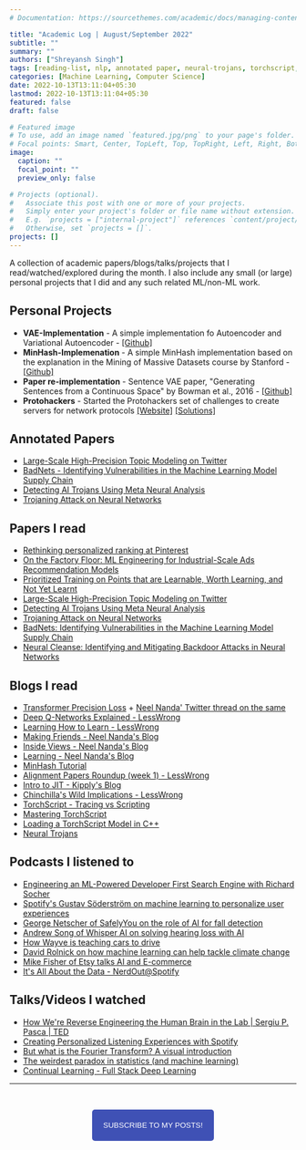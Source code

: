 ```yaml
---
# Documentation: https://sourcethemes.com/academic/docs/managing-content/

title: "Academic Log | August/September 2022"
subtitle: ""
summary: ""
authors: ["Shreyansh Singh"]
tags: [reading-list, nlp, annotated paper, neural-trojans, torchscript, deep learning]
categories: [Machine Learning, Computer Science]
date: 2022-10-13T13:11:04+05:30
lastmod: 2022-10-13T13:11:04+05:30
featured: false
draft: false

# Featured image
# To use, add an image named `featured.jpg/png` to your page's folder.
# Focal points: Smart, Center, TopLeft, Top, TopRight, Left, Right, BottomLeft, Bottom, BottomRight.
image:
  caption: ""
  focal_point: ""
  preview_only: false

# Projects (optional).
#   Associate this post with one or more of your projects.
#   Simply enter your project's folder or file name without extension.
#   E.g. `projects = ["internal-project"]` references `content/project/deep-learning/index.md`.
#   Otherwise, set `projects = []`.
projects: []
---
```


A collection of academic papers/blogs/talks/projects that I read/watched/explored during the month. I also include any small (or large) personal projects that I did and any such related ML/non-ML work.

## Personal Projects
- **VAE-Implementation** - A simple implementation fo Autoencoder and Variational Autoencoder - [[Github]](https://github.com/shreyansh26/VAE-Implementation)
- **MinHash-Implemenation** - A simple MinHash implementation based on the explanation in the Mining of Massive Datasets course by Stanford - [[Github]](https://github.com/shreyansh26/MinHash-Implemenation)
- **Paper re-implementation** - Sentence VAE paper, "Generating Sentences from a Continuous Space" by Bowman et al., 2016 - [[Github]](https://github.com/shreyansh26/Sentence-VAE)
- **Protohackers** - Started the Protohackers set of challenges to create servers for network protocols [[Website]](https://protohackers.com) [[Solutions]](https://github.com/shreyansh26/Protohackers-Solutions)

## Annotated Papers
- [Large-Scale High-Precision Topic Modeling on Twitter](https://github.com/shreyansh26/Annotated-ML-Papers/blob/main/General-DL/Large-Scale%20High-Precision%20Topic%20Modeling%20on%20Twitter.pdf)
- [BadNets - Identifying Vulnerabilities in the Machine Learning Model Supply Chain](https://github.com/shreyansh26/Annotated-ML-Papers/blob/main/Trustworthy%20ML/Neural%20Trojans/BadNets%20-%20Identifying%20Vulnerabilities%20in%20the%20Machine%20Learning%20Model%20Supply%20Chain.pdf)
- [Detecting AI Trojans Using Meta Neural Analysis](https://github.com/shreyansh26/Annotated-ML-Papers/blob/main/Trustworthy%20ML/Neural%20Trojans/Detecting%20AI%20Trojans%20Using%20Meta%20Neural%20Analysis.pdf)
- [Trojaning Attack on Neural Networks](https://github.com/shreyansh26/Annotated-ML-Papers/blob/main/Trustworthy%20ML/Neural%20Trojans/Trojaning%20Attack%20on%20Neural%20Networks.pdf)

## Papers I read

- [Rethinking personalized ranking at Pinterest](https://dl.acm.org/doi/pdf/10.1145/3523227.3547394)
- [On the Factory Floor: ML Engineering for Industrial-Scale Ads Recommendation Models](https://arxiv.org/abs/2209.05310)
- [Prioritized Training on Points that are Learnable, Worth Learning, and Not Yet Learnt](https://arxiv.org/abs/2206.07137)
- [Large-Scale High-Precision Topic Modeling on Twitter](http://cobweb.cs.uga.edu/~squinn/mmd_s15/papers/p1907-yang.pdf)
- [Detecting AI Trojans Using Meta Neural Analysis](https://arxiv.org/abs/1910.03137)
- [Trojaning Attack on Neural Networks](https://docs.lib.purdue.edu/cgi/viewcontent.cgi?article=2782&context=cstech)
- [BadNets: Identifying Vulnerabilities in the Machine Learning Model Supply Chain](https://arxiv.org/abs/1708.06733)
- [Neural Cleanse: Identifying and Mitigating Backdoor Attacks in Neural Networks](https://people.cs.uchicago.edu/~ravenben/publications/pdf/backdoor-sp19.pdf)

## Blogs I read

- [Transformer Precision Loss](https://aslvrstn.com/posts/transformer_precision_loss/) + [Neel Nanda' Twitter thread on the same](https://twitter.com/NeelNanda5/status/1570217238799720454)
- [Deep Q-Networks Explained - LessWrong](https://www.lesswrong.com/posts/kyvCNgx9oAwJCuevo/deep-q-networks-explained)
- [Learning How to Learn - LessWrong](https://www.lesswrong.com/posts/qLqyPMfc8epav72JF/learning-how-to-learn)
- [Making Friends - Neel Nanda's Blog](https://www.neelnanda.io/blog/43-making-friends)
- [Inside Views - Neel Nanda's Blog](https://www.neelnanda.io/blog/47-inside-views)
- [Learning - Neel Nanda's Blog](https://www.neelnanda.io/blog/34-learning)
- [MinHash Tutorial](https://mccormickml.com/2015/06/12/minhash-tutorial-with-python-code/)
- [Alignment Papers Roundup (week 1) - LessWrong](https://www.lesswrong.com/posts/7cHgjJR2H5e4w4rxT/alignment-papers-roundup-week-1)
- [Intro to JIT - Kipply's Blog](https://kipp.ly/blog/jits-intro/)
- [Chinchilla's Wild Implications - LessWrong](https://www.lesswrong.com/posts/6Fpvch8RR29qLEWNH/chinchilla-s-wild-implications)
- [TorchScript - Tracing vs Scripting](https://ppwwyyxx.com/blog/2022/TorchScript-Tracing-vs-Scripting/)
- [Mastering TorchScript](https://paulbridger.com/posts/mastering-torchscript/)
- [Loading a TorchScript Model in C++](https://pytorch.org/tutorials/advanced/cpp_export.html)
- [Neural Trojans](https://shough.me/neural-trojans/)


## Podcasts I listened to
- [Engineering an ML-Powered Developer First Search Engine with Richard Socher](https://open.spotify.com/episode/3fpxxuxexS4redIfAbwHEE?si=548c6f88b1374f9a)
- [Spotify's Gustav Söderström on machine learning to personalize user experiences](https://open.spotify.com/episode/7C4Zoy90rGq8VvRVglk9Dj?si=57c21856617544cb)
- [George Netscher of SafelyYou on the role of AI for fall detection](https://open.spotify.com/episode/0pphUkLfK6A5ZynmsaznRm?si=78b7c40abdfb4b5e)
- [Andrew Song of Whisper AI on solving hearing loss with AI](https://open.spotify.com/episode/5X67hz2ssR2FcZ6jxh7jMP?si=af12a52c7c7d4e7a)
- [How Wayve is teaching cars to drive](https://open.spotify.com/episode/3gFoeQ7hXLQ3xOmFDLKsPo?si=e2a49a7956ec4d17)
- [David Rolnick on how machine learning can help tackle climate change](https://open.spotify.com/episode/1m7V84DdplFczUD7mLgRdW?si=c7e52c1d3dbf4266)
- [Mike Fisher of Etsy talks AI and E-commerce](https://open.spotify.com/episode/3sr5TEzdhXT0pq3uk84U4Y?si=1249169b3ddc4948)
- [It's All About the Data - NerdOut@Spotify](https://open.spotify.com/episode/4tj1krRWAiw7SSrB43PDcj?si=800b1dfa6ebf4589)

## Talks/Videos I watched
- [How We're Reverse Engineering the Human Brain in the Lab | Sergiu P. Pasca | TED](https://youtu.be/ABmRCdnVq3E)
- [Creating Personalized Listening Experiences with Spotify](https://www.youtube.com/watch?v=W7O1xLlsSVs&ab_channel=ScaleAI)
- [But what is the Fourier Transform? A visual introduction](https://www.youtube.com/watch?v=spUNpyF58BY&ab_channel=3Blue1Brown)
- [The weirdest paradox in statistics (and machine learning)](https://www.youtube.com/watch?v=cUqoHQDinCM&t=0s&ab_channel=Mathemaniac)
- [Continual Learning - Full Stack Deep Learning](https://www.youtube.com/watch?v=nra0Tt3a-Oc)

------

&nbsp;

<script type="text/javascript" src="//downloads.mailchimp.com/js/signup-forms/popup/unique-methods/embed.js" data-dojo-config="usePlainJson: true, isDebug: false"></script>

<!-- <button style="background-color: #70ab17; color: #1770AB" id="openpopup">Subscribe to my posts!</button> -->
<div class="button_cont" align="center"><button id="openpopup" class="example_a">Subscribe to my posts!</button></div>

<style>
    .example_a {
        color: #fff !important;
        text-transform: uppercase;
        text-decoration: none;
        background: #3f51b5;
        padding: 20px;
        border-radius: 5px;
        cursor: pointer;
        display: inline-block;
        border: none;
        transition: all 0.4s ease 0s;
    }

    .example_a:hover {
        background: #434343;
        letter-spacing: 1px;
        -webkit-box-shadow: 0px 5px 40px -10px rgba(0,0,0,0.57);
        -moz-box-shadow: 0px 5px 40px -10px rgba(0,0,0,0.57);
        box-shadow: 5px 40px -10px rgba(0,0,0,0.57);
        transition: all 0.4s ease 0s;
    }
</style>


<script type="text/javascript">

function showMailingPopUp() {
    window.dojoRequire(["mojo/signup-forms/Loader"], function(L) { L.start({"baseUrl":"mc.us4.list-manage.com","uuid":"0b10ac14f50d7f4e7d11cf26a","lid":"667a1bb3da","uniqueMethods":true}) })

    document.cookie = "MCPopupClosed=;path=/;expires=Thu, 01 Jan 1970 00:00:00 UTC";
}

document.getElementById("openpopup").onclick = function() {showMailingPopUp()};

</script>

&nbsp;  
